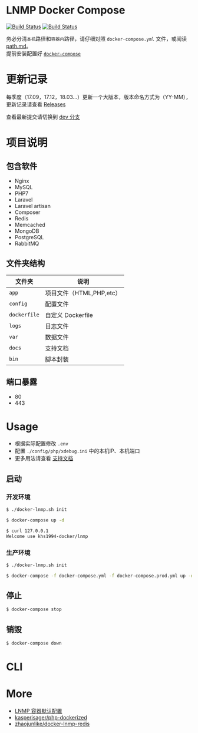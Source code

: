 # LNMP Docker Compose

[![Build Status](https://travis-ci.org/khs1994-docker/lnmp.svg?branch=master)](https://travis-ci.org/khs1994-docker/lnmp)
[![Build Status](https://travis-ci.org/khs1994-docker/lnmp.svg?branch=dev)](https://travis-ci.org/khs1994-docker/lnmp)

务必分清`本机`路径和`容器内`路径，请仔细对照 `docker-compose.yml` 文件，或阅读 [path.md](docs/path.md)。  
提前安装配置好 [`docker-compose`](https://www.khs1994.com/docker/compose.html)

# 更新记录

每季度（17.09，17.12，18.03...）更新一个大版本，版本命名方式为（YY-MM），更新记录请查看 [Releases](https://github.com/khs1994-docker/lnmp/releases)


查看最新提交请切换到 [dev 分支](https://github.com/khs1994-docker/lnmp/tree/dev)

# 项目说明

## 包含软件

* Nginx
* MySQL
* PHP7
* Laravel
* Laravel artisan
* Composer
* Redis
* Memcached
* MongoDB
* PostgreSQL
* RabbitMQ

## 文件夹结构

|文件夹|说明|
|--|--|
|`app`         |项目文件（HTML,PHP,etc）|
|`config`      |配置文件|               
|`dockerfile`  |自定义 Dockerfile|
|`logs`        |日志文件|
|`var`         |数据文件|
|`docs`        |支持文档|
|`bin`         |脚本封装|

## 端口暴露

* 80
* 443

# Usage

* 根据实际配置修改 `.env`
* 配置 `./config/php/xdebug.ini` 中的本机IP、本机端口
* 更多用法请查看 [支持文档](https://github.com/khs1994-docker/lnmp/tree/master/docs)

## 启动

### 开发环境

```bash
$ ./docker-lnmp.sh init

$ docker-compose up -d

$ curl 127.0.0.1
Welcome use khs1994-docker/lnmp
```

### 生产环境

```bash
$ ./docker-lnmp.sh init

$ docker-compose -f docker-compose.yml -f docker-compose.prod.yml up -d
```

## 停止

```bash
$ docker-compose stop
```

## 销毁

```bash
$ docker-compose down
```

# CLI

# More
* [LNMP 容器默认配置](https://github.com/khs1994-docker/lnmp-default-config)
* [kasperisager/php-dockerized](https://github.com/kasperisager/php-dockerized)
* [zhaojunlike/docker-lnmp-redis](https://github.com/zhaojunlike/docker-lnmp-redis)
